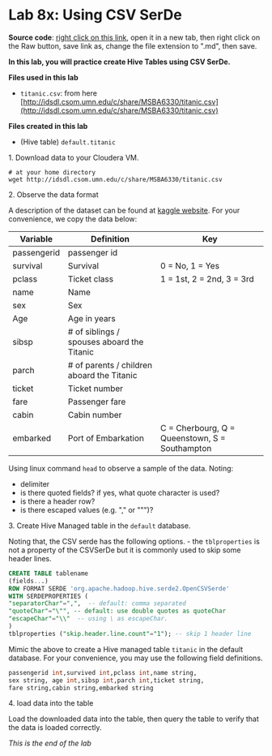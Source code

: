 # Lab 8x: Using CSV SerDe

**Source code**: [right click on this link](https://github.umn.edu/deliu/bigdata19/blob/master/04-Hive2/lab08x-csvserde.md), open it in a new tab, then right click on the Raw button, save link as, change the file extension to ".md", then save.

**In this lab, you will practice create Hive Tables using CSV SerDe.** 

**Files used in this lab**

- `titanic.csv`: from here [http://idsdl.csom.umn.edu/c/share/MSBA6330/titanic.csv](http://idsdl.csom.umn.edu/c/share/MSBA6330/titanic.csv)

**Files created in this lab**

- (Hive table) `default.titanic` 

1\. Download data to your Cloudera VM.

```shell
# at your home directory
wget http://idsdl.csom.umn.edu/c/share/MSBA6330/titanic.csv
```
2\. Observe the data format

A description of the dataset can be found at [kaggle website](https://www.kaggle.com/c/titanic/data). For your convenience, we copy the data below:

|Variable|Definition|Key|
| -- | -- | -- |
|passengerid|passenger id||
|survival|Survival|0 = No, 1 = Yes|
|pclass|Ticket class|1 = 1st, 2 = 2nd, 3 = 3rd|
|name|Name||
|sex|Sex||
|Age|Age in years||
|sibsp|# of siblings / spouses aboard the Titanic||
|parch|# of parents / children aboard the Titanic||
|ticket|Ticket number||
|fare|Passenger fare||
|cabin|Cabin number||
|embarked|Port of Embarkation|C = Cherbourg, Q = Queenstown, S = Southampton|

Using linux command `head` to observe a sample of the data. Noting:

- delimiter
- is there quoted fields? if yes, what quote character is used?
- is there a header row?
- is there escaped values (e.g. "," or """)?

3\. Create Hive Managed table in the `default` database.

Noting that, the CSV serde has the following options.
    - the `tblproperties` is not a property of the CSVSerDe but it is commonly used to skip some header lines. 

```sql
CREATE TABLE tablename
(fields...)
ROW FORMAT SERDE 'org.apache.hadoop.hive.serde2.OpenCSVSerde'
WITH SERDEPROPERTIES (
"separatorChar"=",",  -- default: comma separated
"quoteChar"="\"", -- default: use double quotes as quoteChar
"escapeChar"="\\"  -- using \ as escapeChar.
)
tblproperties ("skip.header.line.count"="1"); -- skip 1 header line
```

Mimic the above to create a Hive managed table `titanic` in the default database. For your convenience, you may use the following field definitions. 

```sql
passengerid int,survived int,pclass int,name string,
sex string, age int,sibsp int,parch int,ticket string,
fare string,cabin string,embarked string
```

4\. load data into the table

Load the downloaded data into the table, then query the table to verify that the data is loaded correctly.  


*This is the end of the lab*